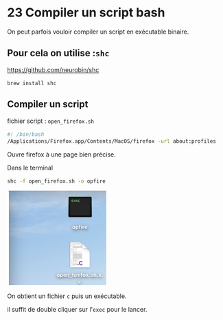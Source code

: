 # 23 Compiler un script bash

On peut parfois vouloir compiler un script en exécutable binaire.

## Pour cela on utilise :`shc`

https://github.com/neurobin/shc

```
brew install shc
```

## Compiler un script

fichier script : `open_firefox.sh`

```bash
#! /bin/bash
/Applications/Firefox.app/Contents/MacOS/firefox -url about:profiles
```

Ouvre firefox à une page bien précise.

Dans le terminal

```bash
shc -f open_firefox.sh -o opfire
```

<img src="assets/Screenshot2020-09-20at10.51.49.png" alt="Screenshot 2020-09-20 at 10.51.49" style="zoom:50%;" />

On obtient un fichier `c` puis un exécutable.

il suffit de double cliquer sur l'`exec` pour le lancer.
